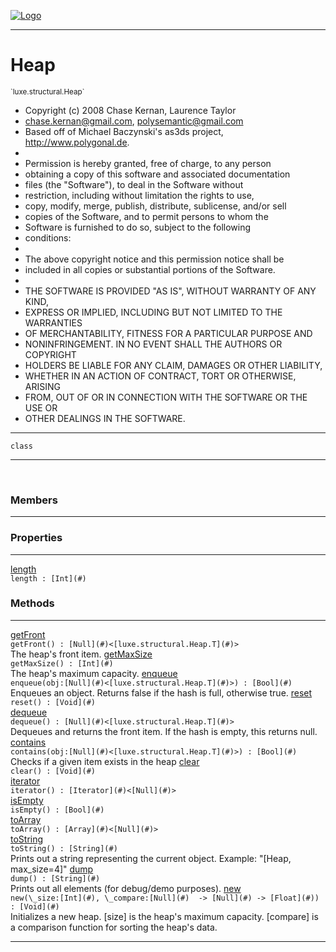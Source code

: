 
[![Logo](../../../images/logo.png)](../../../api/index.html)

---



<h1>Heap</h1>
<small>`luxe.structural.Heap`</small>

* Copyright (c) 2008 Chase Kernan, Laurence Taylor
* chase.kernan@gmail.com, polysemantic@gmail.com
* Based off of Michael Baczynski's as3ds project, http://www.polygonal.de.
*
* Permission is hereby granted, free of charge, to any person
* obtaining a copy of this software and associated documentation
* files (the "Software"), to deal in the Software without
* restriction, including without limitation the rights to use,
* copy, modify, merge, publish, distribute, sublicense, and/or sell
* copies of the Software, and to permit persons to whom the
* Software is furnished to do so, subject to the following
* conditions:
*
* The above copyright notice and this permission notice shall be
* included in all copies or substantial portions of the Software.
*
* THE SOFTWARE IS PROVIDED "AS IS", WITHOUT WARRANTY OF ANY KIND,
* EXPRESS OR IMPLIED, INCLUDING BUT NOT LIMITED TO THE WARRANTIES
* OF MERCHANTABILITY, FITNESS FOR A PARTICULAR PURPOSE AND
* NONINFRINGEMENT. IN NO EVENT SHALL THE AUTHORS OR COPYRIGHT
* HOLDERS BE LIABLE FOR ANY CLAIM, DAMAGES OR OTHER LIABILITY,
* WHETHER IN AN ACTION OF CONTRACT, TORT OR OTHERWISE, ARISING
* FROM, OUT OF OR IN CONNECTION WITH THE SOFTWARE OR THE USE OR
* OTHER DEALINGS IN THE SOFTWARE.

---

`class`

---

&nbsp;
&nbsp;



<h3>Members</h3> <hr/>



<h3>Properties</h3> <hr/><span class="member apipage">
                <a name="length"><a class="lift" href="#length">length</a></a> <div class="clear"></div><code class="signature apipage">length : [Int](#)</code><br/></span>
            <span class="small_desc_flat"></span>



<h3>Methods</h3> <hr/><span class="method apipage">
            <a name="getFront"><a class="lift" href="#getFront">getFront</a></a> <div class="clear"></div><code class="signature apipage">getFront() : [Null](#)&lt;[luxe.structural.Heap.T](#)&gt;</code><br/><span class="small_desc_flat">The heap's front item.</span>
        </span>
    <span class="method apipage">
            <a name="getMaxSize"><a class="lift" href="#getMaxSize">getMaxSize</a></a> <div class="clear"></div><code class="signature apipage">getMaxSize() : [Int](#)</code><br/><span class="small_desc_flat">The heap's maximum capacity.</span>
        </span>
    <span class="method apipage">
            <a name="enqueue"><a class="lift" href="#enqueue">enqueue</a></a> <div class="clear"></div><code class="signature apipage">enqueue(obj:[Null](#)&lt;[luxe.structural.Heap.T](#)&gt;<span></span>) : [Bool](#)</code><br/><span class="small_desc_flat">Enqueues an object. Returns false if the hash is full, otherwise true.</span>
        </span>
    <span class="method apipage">
            <a name="reset"><a class="lift" href="#reset">reset</a></a> <div class="clear"></div><code class="signature apipage">reset() : [Void](#)</code><br/><span class="small_desc_flat"></span>
        </span>
    <span class="method apipage">
            <a name="dequeue"><a class="lift" href="#dequeue">dequeue</a></a> <div class="clear"></div><code class="signature apipage">dequeue() : [Null](#)&lt;[luxe.structural.Heap.T](#)&gt;</code><br/><span class="small_desc_flat">Dequeues and returns the front item. If the hash is empty, this returns
        null.</span>
        </span>
    <span class="method apipage">
            <a name="contains"><a class="lift" href="#contains">contains</a></a> <div class="clear"></div><code class="signature apipage">contains(obj:[Null](#)&lt;[luxe.structural.Heap.T](#)&gt;<span></span>) : [Bool](#)</code><br/><span class="small_desc_flat">Checks if a given item exists in the heap</span>
        </span>
    <span class="method apipage">
            <a name="clear"><a class="lift" href="#clear">clear</a></a> <div class="clear"></div><code class="signature apipage">clear() : [Void](#)</code><br/><span class="small_desc_flat"></span>
        </span>
    <span class="method apipage">
            <a name="iterator"><a class="lift" href="#iterator">iterator</a></a> <div class="clear"></div><code class="signature apipage">iterator() : [Iterator](#)&lt;[Null](#)&gt;</code><br/><span class="small_desc_flat"></span>
        </span>
    <span class="method apipage">
            <a name="isEmpty"><a class="lift" href="#isEmpty">isEmpty</a></a> <div class="clear"></div><code class="signature apipage">isEmpty() : [Bool](#)</code><br/><span class="small_desc_flat"></span>
        </span>
    <span class="method apipage">
            <a name="toArray"><a class="lift" href="#toArray">toArray</a></a> <div class="clear"></div><code class="signature apipage">toArray() : [Array](#)&lt;[Null](#)&gt;</code><br/><span class="small_desc_flat"></span>
        </span>
    <span class="method apipage">
            <a name="toString"><a class="lift" href="#toString">toString</a></a> <div class="clear"></div><code class="signature apipage">toString() : [String](#)</code><br/><span class="small_desc_flat">Prints out a string representing the current object.
        Example: "[Heap, max_size=4]"</span>
        </span>
    <span class="method apipage">
            <a name="dump"><a class="lift" href="#dump">dump</a></a> <div class="clear"></div><code class="signature apipage">dump() : [String](#)</code><br/><span class="small_desc_flat">Prints out all elements (for debug/demo purposes).</span>
        </span>
    <span class="method apipage">
            <a name="new"><a class="lift" href="#new">new</a></a> <div class="clear"></div><code class="signature apipage">new(\_size:[Int](#)<span></span>, \_compare:[Null](#)&nbsp; -&gt; [Null](#)&nbsp;-&gt; [Float](#)<span></span>) : [Void](#)</code><br/><span class="small_desc_flat">Initializes a new heap.
        [size] is the heap's maximum capacity.
        [compare] is a comparison function for sorting the heap's data.</span>
        </span>
    





---

&nbsp;
&nbsp;
&nbsp;
&nbsp;